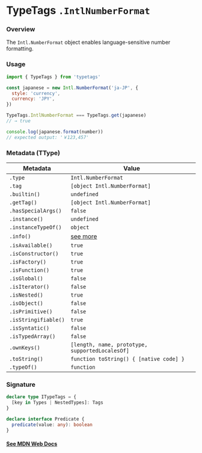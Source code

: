 # TypeTags `.IntlNumberFormat`

### Overview

The `Intl.NumberFormat` object enables language-sensitive number formatting.

### Usage

```js
import { TypeTags } from 'typetags'

const japanese = new Intl.NumberFormat('ja-JP', {
  style: 'currency',
  currency: 'JPY',
})

TypeTags.IntlNumberFormat === TypeTags.get(japanese)
// → true

console.log(japanese.format(number))
// expected output: '￥123,457'
```

### Metadata (TType)

| Metadata             | Value                                           |
| -------------------- | ----------------------------------------------- |
| `.type`              | `Intl.NumberFormat`                             |
| `.tag`               | `[object Intl.NumberFormat]`                    |
| `.builtin()`         | `undefined`                                     |
| `.getTag()`          | `[object Intl.NumberFormat]`                    |
| `.hasSpecialArgs()`  | `false`                                         |
| `.instance()`        | `undefined`                                     |
| `.instanceTypeOf()`  | `object`                                        |
| `.info()`            | [see more]()                                    |
| `.isAvailable()`     | `true`                                          |
| `.isConstructor()`   | `true`                                          |
| `.isFactory()`       | `true`                                          |
| `.isFunction()`      | `true`                                          |
| `.isGlobal()`        | `false`                                         |
| `.isIterator()`      | `false`                                         |
| `.isNested()`        | `true`                                          |
| `.isObject()`        | `false`                                         |
| `.isPrimitive()`     | `false`                                         |
| `.isStringifiable()` | `true`                                          |
| `.isSyntatic()`      | `false`                                         |
| `.isTypedArray()`    | `false`                                         |
| `.ownKeys()`         | `[length, name, prototype, supportedLocalesOf]` |
| `.toString()`        | `function toString() { [native code] }`         |
| `.typeOf()`          | `function`                                      |

### Signature

```ts
declare type ITypeTags = {
  [key in Types | NestedTypes]: Tags
}

declare interface Predicate {
  predicate(value: any): boolean
}
```

#### [See MDN Web Docs](https://developer.mozilla.org/en-US/docs/Web/JavaScript/Reference/Global_Objects/Intl/NumberFormat)
